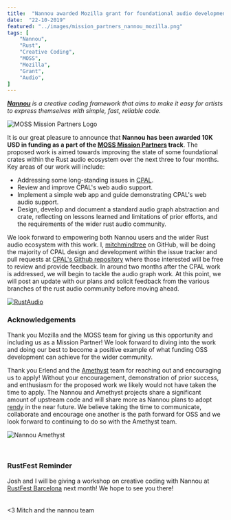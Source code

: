 ```yaml
---
title:  "Nannou awarded Mozilla grant for foundational audio development"
date:  "22-10-2019"
featured: "../images/mission_partners_nannou_mozilla.png"
tags: [
    "Nannou",
    "Rust",
    "Creative Coding",
    "MOSS",
    "Mozilla",
    "Grant",
    "Audio",
]
---
```


*[**Nannou**](https://nannou.cc/) is a creative coding framework that aims to
make it easy for artists to express themselves with simple, fast, reliable
code.*

![MOSS Mission Partners Logo](mission_partners_nannou_mozilla.png)

It is our great pleasure to announce that **Nannou has been awarded 10K USD in
funding as a part of the [MOSS Mission
Partners](https://www.mozilla.org/en-US/moss/mission-partners/) track**. The
proposed work is aimed towards improving the state of some foundational crates
within the Rust audio ecosystem over the next three to four months.  Key areas
of our work will include:

- Addressing some long-standing issues in
  [CPAL](https://github.com/rustaudio/cpal).
- Review and improve CPAL's web audio support.
- Implement a simple web app and guide demonstrating CPAL's web audio support.
- Design, develop and document a standard audio graph abstraction and crate,
  reflecting on lessons learned and limitations of prior efforts, and the
  requirements of the wider rust audio community.

We look forward to empowering both Nannou users and the wider Rust audio
ecosystem with this work. I, [mitchmindtree](https://github.com/mitchmindtree)
on GitHub, will be doing the majority of CPAL design and development within the
issue tracker and pull requests at [CPAL's Github
repository](https://github.com/rustaudio/cpal) where those interested will be
free to review and provide feedback. In around two months after the CPAL work is
addressed, we will begin to tackle the audio graph work. At this point, we will
post an update with our plans and solicit feedback from the various branches of
the rust audio community before moving ahead.

[![RustAudio](rustaudio_logo.png)](https://github.com/RustAudio)

### Acknowledgements

Thank you Mozilla and the MOSS team for giving us this opportunity and including
us as a Mission Partner! We look forward to diving into the work and doing our
best to become a positive example of what funding OSS development can achieve
for the wider community.

Thank you Erlend and the [Amethyst](https://amethyst.rs/) team for reaching out
and encouraging us to apply! Without your encouragement, demonstration of prior
success, and enthusiasm for the proposed work we likely would not have taken the
time to apply. The Nannou and Amethyst projects share a significant amount of
upstream code and will share more as Nannou plans to adopt
[rendy](https://github.com/amethyst/rendy) in the near future. We believe taking
the time to communicate, collaborate and encourage one another is the path
forward for OSS and we look forward to continuing to do so with the Amethyst
team.

![Nannou Amethyst](nannou_amethyst_smaller.png)

<br>

### RustFest Reminder

Josh and I will be giving a workshop on creative coding with Nannou at
[RustFest Barcelona](https://barcelona.rustfest.eu/) next month! We hope to
see you there!
<br>
<br>
<br>
<3 Mitch and the nannou team
